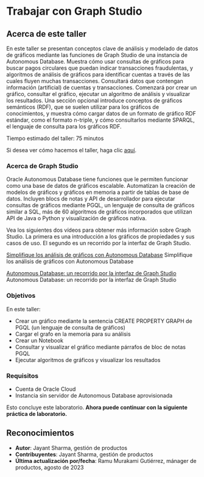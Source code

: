 # Trabajar con Graph Studio

## Acerca de este taller

En este taller se presentan conceptos clave de análisis y modelado de datos de gráficos mediante las funciones de Graph Studio de una instancia de Autonomous Database. Muestra cómo usar consultas de gráficos para buscar pagos circulares que puedan indicar transacciones fraudulentas, y algoritmos de análisis de gráficos para identificar cuentas a través de las cuales fluyen muchas transacciones. Consultará datos que contengan información (artificial) de cuentas y transacciones. Comenzará por crear un gráfico, consultar el gráfico, ejecutar un algoritmo de análisis y visualizar los resultados. Una sección opcional introduce conceptos de gráficos semánticos (RDF), que se suelen utilizar para los gráficos de conocimientos, y muestra cómo cargar datos de un formato de gráfico RDF estándar, como el formato n-triple, y cómo consultarlos mediante SPARQL, el lenguaje de consulta para los gráficos RDF.

Tiempo estimado del taller: 75 minutos

Si desea ver cómo hacemos el taller, haga clic [aquí](https://youtu.be/Ymk9TE9Q2K4).

### Acerca de Graph Studio

Oracle Autonomous Database tiene funciones que le permiten funcionar como una base de datos de gráficos escalable. Automatizan la creación de modelos de gráficos y gráficos en memoria a partir de tablas de base de datos. Incluyen blocs de notas y API de desarrollador para ejecutar consultas de gráficos mediante PGQL, un lenguaje de consulta de gráficos similar a SQL, más de 60 algoritmos de gráficos incorporados que utilizan API de Java o Python y visualización de gráficos nativa.

Vea los siguientes dos vídeos para obtener más información sobre Graph Studio. La primera es una introducción a los gráficos de propiedades y sus casos de uso. El segundo es un recorrido por la interfaz de Graph Studio.

[Simplifique los análisis de gráficos con Autonomous Database](youtube:eCd-969hrak) Simplifique los análisis de gráficos con Autonomous Database

[Autonomous Database: un recorrido por la interfaz de Graph Studio](youtube:S6Q-IJcBkU0) Autonomous Database: un recorrido por la interfaz de Graph Studio

### Objetivos

En este taller:

*   Crear un gráfico mediante la sentencia CREATE PROPERTY GRAPH de PGQL (un lenguaje de consulta de gráficos)
*   Cargar el grafo en la memoria para su análisis
*   Crear un Notebook
*   Consultar y visualizar el gráfico mediante párrafos de bloc de notas PGQL
*   Ejecutar algoritmos de gráficos y visualizar los resultados

### Requisitos

*   Cuenta de Oracle Cloud
*   Instancia sin servidor de Autonomous Database aprovisionada

Esto concluye este laboratorio. **Ahora puede continuar con la siguiente práctica de laboratorio.**

## Reconocimientos

*   **Autor**: Jayant Sharma, gestión de productos
*   **Contribuyentes**: Jayant Sharma, gestión de productos
*   **Última actualización por/fecha**: Ramu Murakami Gutiérrez, mánager de productos, agosto de 2023
